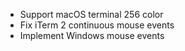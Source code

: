 - Support macOS terminal 256 color
- Fix iTerm 2 continuous mouse events
- Implement Windows mouse events

